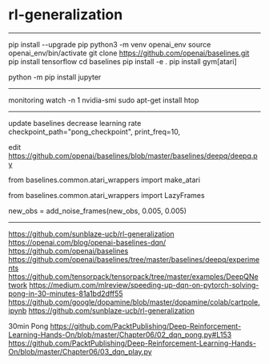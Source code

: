 # rl-generalization

____________________________________________________________
pip install --upgrade pip
python3 -m venv openai_env
source openai_env/bin/activate
git clone https://github.com/openai/baselines.git
pip install tensorflow
cd baselines
pip install -e .
pip install gym[atari] 

python -m pip install jupyter

____________________________________________________________
monitoring
watch -n 1 nvidia-smi
sudo apt-get install htop

____________________________________________________________
update baselines
decrease learning rate
checkpoint_path="pong_checkpoint",
print_freq=10,

edit
https://github.com/openai/baselines/blob/master/baselines/deepq/deepq.py

from baselines.common.atari_wrappers import make_atari

from baselines.common.atari_wrappers import LazyFrames

new_obs = add_noise_frames(new_obs, 0.005, 0.005)

____________________________________________________________
https://github.com/sunblaze-ucb/rl-generalization
https://openai.com/blog/openai-baselines-dqn/
https://github.com/openai/baselines
https://github.com/openai/baselines/tree/master/baselines/deepq/experiments
https://github.com/tensorpack/tensorpack/tree/master/examples/DeepQNetwork
https://medium.com/mlreview/speeding-up-dqn-on-pytorch-solving-pong-in-30-minutes-81a1bd2dff55
https://github.com/google/dopamine/blob/master/dopamine/colab/cartpole.ipynb
https://github.com/sunblaze-ucb/rl-generalization

30min Pong
https://github.com/PacktPublishing/Deep-Reinforcement-Learning-Hands-On/blob/master/Chapter06/02_dqn_pong.py#L153
https://github.com/PacktPublishing/Deep-Reinforcement-Learning-Hands-On/blob/master/Chapter06/03_dqn_play.py	

